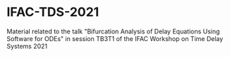 # IFAC-TDS-2021
 Material related to the talk "Bifurcation Analysis of Delay Equations Using Software for ODEs" in session TB3T1 of the IFAC Workshop on Time Delay Systems 2021
